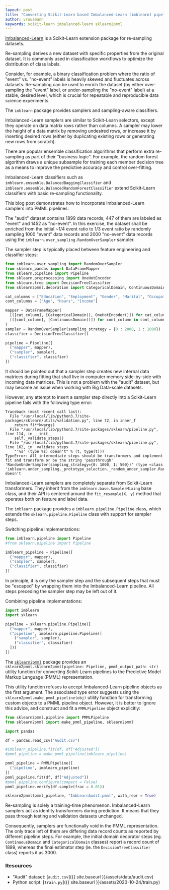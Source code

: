 ```yaml
---
layout: post
title: "Converting Scikit-Learn based Imbalanced-Learn (imblearn) pipelines to PMML documents"
author: vruusmann
keywords: scikit-learn imbalanced-learn sklearn2pmml
---
```


[Imbalanced-Learn](https://github.com/scikit-learn-contrib/imbalanced-learn/) is a Scikit-Learn extension package for re-sampling datasets.

Re-sampling derives a new dataset with specific properties from the original dataset.
It is commonly used in classification workflows to optimize the distribution of class labels.

Consider, for example, a binary classification problem where the ratio of "event" vs. "no-event" labels is heavily skewed and fluctuates across datasets.
Re-sampling can be used to enrich the dataset (by either over-sampling the "event" label, or under-sampling the "no-event" label) at a stable, desired level, which is crucial for repeatable and reproducible data science experiments.

The `imblearn` package provides samplers and sampling-aware classifiers.

Imbalanced-Learn samplers are similar to Scikit-Learn selectors, except they operate on data matrix rows rather than columns.
A sampler may lower the height of a data matrix by removing undesired rows, or increase it by inserting desired rows (either by duplicating existing rows or generating new rows from scratch).

There are popular ensemble classification algorithms that perform extra re-sampling as part of their "business logic".
For example, the random forest algorithm draws a unique subsample for training each member decision tree as a means to improve the predictive accuracy and control over-fitting.

Imbalanced-Learn classifiers such as `imblearn.ensemble.BalancedBaggingClassifier` and `imblearn.ensemble.BalancedRandomForestClassifier` extend Scikit-Learn classifiers with basic re-sampling functionality.

This blog post demonstrates how to incorporate Imbalanced-Learn samplers into PMML pipelines.

The "audit" dataset contains 1899 data records; 447 of them are labeled as "event" and 1452 as "no-event".
In this exercise, the dataset shall be enriched from the initial ~1/4 event ratio to 1/3 event ratio by randomly sampling 1000 "event" data records and 2000 "no-event" data records using the `imblearn.over_sampling.RandomOverSampler` sampler.

The sampler step is typically placed between feature engineering and classifier steps:

``` python
from imblearn.over_sampling import RandomOverSampler
from sklearn_pandas import DataFrameMapper
from sklearn.pipeline import Pipeline
from sklearn.preprocessing import OneHotEncoder
from sklearn.tree import DecisionTreeClassifier
from sklearn2pmml.decoration import CategoricalDomain, ContinuousDomain

cat_columns = ["Education", "Employment", "Gender", "Marital", "Occupation"]
cont_columns = ["Age", "Hours", "Income"]

mapper = DataFrameMapper(
  [([cat_column], [CategoricalDomain(), OneHotEncoder()]) for cat_column in cat_columns] +
  [([cont_column], [ContinuousDomain()]) for cont_column in cont_columns]
)
sampler = RandomOverSampler(sampling_strategy = {0 : 2000, 1 : 1000})
classifier = DecisionTreeClassifier()

pipeline = Pipeline([
  ("mapper", mapper),
  ("sampler", sampler),
  ("classifier", classifier)
])
```

It should be pointed out that a sampler step creates new internal data matrices during fitting that shall live in computer memory side-by-side with incoming data matrices.
This is not a problem with the "audit" dataset, but may become an issue when working with Big Data-scale datasets.

However, any attempt to insert a sampler step directly into a Scikit-Learn pipeline fails with the following type error:

```
Traceback (most recent call last):
  File "/usr/local/lib/python3.7/site-packages/sklearn/utils/validation.py", line 72, in inner_f
    return f(**kwargs)
  File "/usr/local/lib/python3.7/site-packages/sklearn/pipeline.py", line 114, in __init__
    self._validate_steps()
  File "/usr/local/lib/python3.7/site-packages/sklearn/pipeline.py", line 162, in _validate_steps
    "'%s' (type %s) doesn't" % (t, type(t)))
TypeError: All intermediate steps should be transformers and implement fit and transform or be the string 'passthrough' 'RandomUnderSampler(sampling_strategy={0: 1000, 1: 500})' (type <class 'imblearn.under_sampling._prototype_selection._random_under_sampler.RandomUnderSampler'>) doesn't
```

Imbalanced-Learn samplers are completely separate from Scikit-Learn transformers.
They inherit from the `imblearn.base.SamplerMixing` base class, and their API is centered around the `fit_resample(X, y)` method that operates both on feature and label data.

The `imblearn` package provides a `imblearn.pipeline.Pipeline` class, which extends the `sklearn.pipeline.Pipeline` class with support for sampler steps.

Switching pipeline implementations:

``` python
from imblearn.pipeline import Pipeline
#from sklearn.pipeline import Pipeline

imblearn_pipeline = Pipeline([
  ("mapper", mapper),
  ("sampler", sampler),
  ("classifier", classifier)
])
```

In principle, it is only the sampler step and the subsequent steps that must be "escaped" by wrapping them into the Imbalanced-Learn pipeline.
All steps preceding the sampler step may be left out of it.

Combining pipeline implementations:

``` python
import imblearn
import sklearn

pipeline = sklearn.pipeline.Pipeline([
  ("mapper", mapper),
  ("pipeline", imblearn.pipeline.Pipeline([
    ("sampler", sampler),
    ("classifier", classifier)
  ]))
])
```

The [`sklearn2pmml`](https://github.com/jpmml/sklearn2pmml) package provides an `sklearn2pmml.sklearn2pmml(pipeline: Pipeline, pmml_output_path: str)` utility function for converting Scikit-Learn pipelines to the Predictive Model Markup Language (PMML) representation.

This utility function refuses to accept Imbalanced-Learn pipeline objects as the first argument.
The associated type error suggests using the `sklearn2pmml.make_pmml_pipeline(obj)` utility function for transforming custom objects to a PMML pipeline object.
However, it is better to ignore this advice, and construct and fit a `PMMLPipeline` object explicitly:

``` python
from sklearn2pmml.pipeline import PMMLPipeline
from sklearn2pmml import make_pmml_pipeline, sklearn2pmml

import pandas

df = pandas.read_csv("Audit.csv")

#imblearn_pipeline.fit(df, df["Adjusted"])
#pmml_pipeline = make_pmml_pipeline(imblearn_pipeline)

pmml_pipeline = PMMLPipeline([
  ("pipeline", imblearn_pipeline)
])
pmml_pipeline.fit(df, df["Adjusted"])
#pmml_pipeline.configure(compact = False)
pmml_pipeline.verify(df.sample(frac = 0.01))

sklearn2pmml(pmml_pipeline, "ImbLearnAudit.pmml", with_repr = True)
```

Re-sampling is solely a training-time phenomenon.
Imbalanced-Learn samplers act as identity transformers during prediction. It means that they pass through testing and validation datasets unchanged.

Consequently, samplers are functionally void in the PMML representation.
The only trace left of them are differing data record counts as reported by different pipeline steps.
For example, the initial domain decorator steps (eg. `ContinuousDomain` and `CategoricalDomain` classes) report a record count of 1899, whereas the final estimator step (ie. the `DecisionTreeClassifier`  class) reports it as 3000.

### Resources

* "Audit" dataset: [`audit.csv`]({{ site.baseurl }}/assets/data/audit.csv)
* Python script: [`train.py`]({{ site.baseurl }}/assets/2020-10-24/train.py)